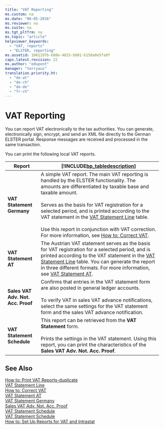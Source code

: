 ```yaml
---
title: "VAT Reporting"
ms.custom: na
ms.date: "06-05-2016"
ms.reviewer: na
ms.suite: na
ms.tgt_pltfrm: na
ms.topic: "article"
helpviewer_keywords: 
  - "VAT, reports"
  - "ELSTER, reporting"
ms.assetid: 1061197b-b08e-4833-b901-b150a0e5fa9f
caps.latest.revision: 22
ms.author: "edupont"
manager: "terryaus"
translation.priority.ht: 
  - "de-at"
  - "de-ch"
  - "de-de"
  - "fr-ch"
---
```

# VAT Reporting
You can report VAT electronically to the tax authorities. You can generate, electronically sign, encrypt, and send an XML file directly to the German ELSTER portal. Response messages are received and processed in the same transaction.  
  
 You can print the following local VAT reports.  
  
|Report|[!INCLUDE[bp_tabledescription](../../ApplicationDesign/includes/bp_tabledescription_md.md)]|  
|------------|---------------------------------------|  
|**VAT Statement Germany**|A simple VAT report. The main VAT reporting is handled by the ELSTER functionality. The amounts are differentiated by taxable base and taxable amount.<br /><br /> Serves as the basis for VAT registration for a selected period, and is printed according to the VAT statement in the [VAT Statement Line](assetId:///827c23e2-cae1-492e-9b90-68b5c3418236) table.<br /><br /> Use this report in conjunction with VAT correction. For more information, see [How to: Correct VAT](../../Finance/how-to-correct-vat.md).|  
|**VAT Statement AT**|The Austrian VAT statement serves as the basis for VAT registration for a selected period, and is printed according to the VAT statement in the [VAT Statement Line](assetId:///827c23e2-cae1-492e-9b90-68b5c3418236) table. You can generate the report in three different formats. For more information, see [VAT Statement AT](../../LocalFunctionalityForMicrosoftDynamicsNav2016/Austria/-$-b_11110-vat-statement-at-$-.md).|  
|**Sales VAT Adv. Not. Acc. Proof**|Confirms that entries in the VAT statement form are also posted in general ledger accounts.<br /><br /> To verify VAT in sales VAT advance notifications, select the same settings for the VAT statement form and the sales VAT advance notification.|  
|**VAT Statement Schedule**|This report can be retrieved from the **VAT Statement** form.<br /><br /> Prints the settings in the VAT statement. Using this report, you can print the characteristics of the **Sales VAT Adv. Not. Acc. Proof**.|  
  
## See Also  
 [How to: Print VAT Reports\-duplicate](../../LocalFunctionalityForMicrosoftDynamicsNav2016/Germany/how-to-print-vat-reports-duplicate.md)   
 [VAT Statement Line](assetId:///827c23e2-cae1-492e-9b90-68b5c3418236)   
 [How to: Correct VAT](../../Finance/how-to-correct-vat.md)   
 [VAT Statement AT](../../LocalFunctionalityForMicrosoftDynamicsNav2016/Austria/-$-b_11110-vat-statement-at-$-.md)   
 [VAT Statement Germany](../../LocalFunctionalityForMicrosoftDynamicsNav2016/Austria/-$-r_11005-vat-statement-germany-$-.md)   
 [Sales VAT Adv. Not. Acc. Proof](../../LocalFunctionalityForMicrosoftDynamicsNav2016/Austria/-$-r_11009-sales-vat-adv.-not.-acc.-proof-$-.md)   
 [VAT Statement Schedule](../../LocalFunctionalityForMicrosoftDynamicsNav2016/Austria/-$-r_11010-vat-statement-schedule-$-.md)   
 [VAT Statement Schedule](../../LocalFunctionalityForMicrosoftDynamicsNav2016/Austria/-$-r_11010-vat-statement-schedule-$-.md)   
 [How to: Set Up Reports for VAT and Intrastat](../../LocalFunctionalityForMicrosoftDynamicsNav2016/Germany/how-to-set-up-reports-for-vat-and-intrastat.md)
